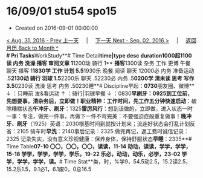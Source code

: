 # 16/09/01 stu54 spo15

* Created on 2016-09-01 00:00:00

[&lt; Aug. 31, 2016 - Prev 上一天](../08/d31.md)     \|     [下一天 Next - Sep. 02, 2016 &gt;](d02.md)     \|     [返回月历 Back to Month ^](index.md)   
**\# Pri Tasks**WorkStudy**\# Time Detail**time\|type desc duration1000起1100读 内务 洗澡 播客 审阅文章 1**1200动 骑行 1** **播客**1300读 杂务 工作 更博 午餐 聊天 播客 1**1830学 工作 计划 5.5**1930乐 晚餐 阅读 聊天 12000必 内务 准备运动 .5**2130动 骑行 羽球 1.5**2200乐 聊天 .52230必 内务 .5**0200学 清未读 思考 写作 3.5**0230读 洗澡 思考 内务 .50230睡**\# Discipline早起：**0730**朋友圈、微博** ↓ ：只睡前 发&看运动 ↑ ：骑行\|羽球早餐 ↓ ：0830**早刷牙：**0925到工位前，先想要事。清杂务后，立即做！**职业精神**：工作时间，先工作**五分钟快速启动**：破除糟糕状态**午冲牙、刷牙**：1325**雷厉风行**：想到该做的，立即做，进入状态一时一事：专注，做完一件事，再做下一件不苛完美：不要强迫症般重复做事！**晚冲牙、刷牙**（1925）英语：2030根基时间到就按计划来；流连好状态会打乱计划反省：2105 骑车时**早洗**：2140事后记录：2325 做完再记，返工费时诚信记录：2325 记录失实，没有意义珍视健康：保养身体，保持舒服状态**早睡**：2335**\# Time Table**07-10 〇〇，〇〇，〇〇，读读，11-14 动动，读读，学学，学学，15-18 学学，学学，学学，学乐，19-22 乐必，动动，动乐，必学，23-02 学学，学学，学学，读。**\# Time Stat**类，时，%学9，54.5动2.5，15.2读2.5，15.2乐1.5，9.1必1，6.1废0，0总16.5

